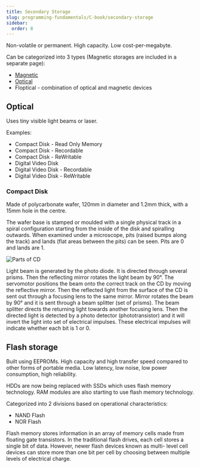 ```yaml
---
title: Secondary Storage
slug: programming-fundamentals/C-book/secondary-storage
sidebar:
  order: 8
---
```


Non-volatile or permanent. High capacity. Low cost-per-megabyte.

Can be categorized into 3 types (Magnetic storages are included in a separate
page):

- [Magnetic](/programming-fundamentals/magnetic-storage)
- [Optical](#optical)
- Floptical - combination of optical and magnetic devices

## Optical

Uses tiny visible light beams or laser.

Examples:

- Compact Disk - Read Only Memory
- Compact Disk - Recordable
- Compact Disk - ReWritable
- Digital Video Disk
- Digital Video Disk - Recordable
- Digital Video Disk - ReWritable

### Compact Disk

Made of polycarbonate wafer, 120mm in diameter and 1.2mm thick, with a 15mm hole
in the centre.

The wafer base is stamped or moulded with a single physical track in a spiral
configuration starting from the inside of the disk and spiralling outwards. When
examined under a microscope, pits (raised bumps along the track) and lands (flat
areas between the pits) can be seen. Pits are 0 and lands are 1.

![Parts of CD](/programming/parts-of-cd.jpg)

Light beam is generated by the photo diode. It is directed through several
prisms. Then the reflecting mirror rotates the light beam by 90°. The servomotor
positions the beam onto the correct track on the CD by moving the reflective
mirror. Then the reflected light from the surface of the CD is sent out through
a focusing lens to the same mirror. Mirror rotates the beam by 90° and it is
sent through a beam splitter (set of prisms). The beam splitter directs the
returning light towards another focusing lens. Then the directed light is
detected by a photo detector (phototransistor) and it will invert the light into
set of electrical impulses. These electrical impulses will indicate whether each
bit is 1 or 0.

## Flash storage

Built using EEPROMs. High capacity and high transfer speed compared to other
forms of portable media. Low latency, low noise, low power consumption, high
reliability.

HDDs are now being replaced with SSDs which uses flash memory technology. RAM
modules are also starting to use flash memory technology.

Categorized into 2 divisions based on operational characteristics:

- NAND Flash
- NOR Flash

Flash memory stores information in an array of memory cells made from floating
gate transistors. In the traditional flash drives, each cell stores a single bit
of data. However, newer flash devices known as multi- level cell devices can
store more than one bit per cell by choosing between multiple levels of
electrical charge.
